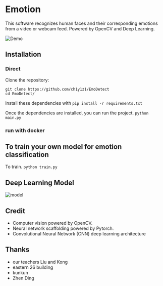 # Emotion

This software recognizes human faces and their corresponding emotions from a video or webcam feed. Powered by OpenCV and Deep Learning.

![Demo](real_time_video/iShot_2023-05-31_20.31.10.gif)


## Installation

### Direct

Clone the repository:
```
git clone https://github.com/ch1y1z1/EmoDetect
cd EmoDetect/
```

Install these dependencies with 
```pip install -r requirements.txt```


Once the dependencies are installed, you can run the project.
```python main.py```

### run with docker


## To train your own model for emotion classification

To train.
```python train.py```


## Deep Learning Model

![model](pics/666.jpg)


## Credit

* Computer vision powered by OpenCV.
* Neural network scaffolding powered by Pytorch.
* Convolutional Neural Network (CNN) deep learning architecture 

## Thanks

* our teachers Liu and Kong
* eastern 26 building
* kunkun
* Zhen Ding

